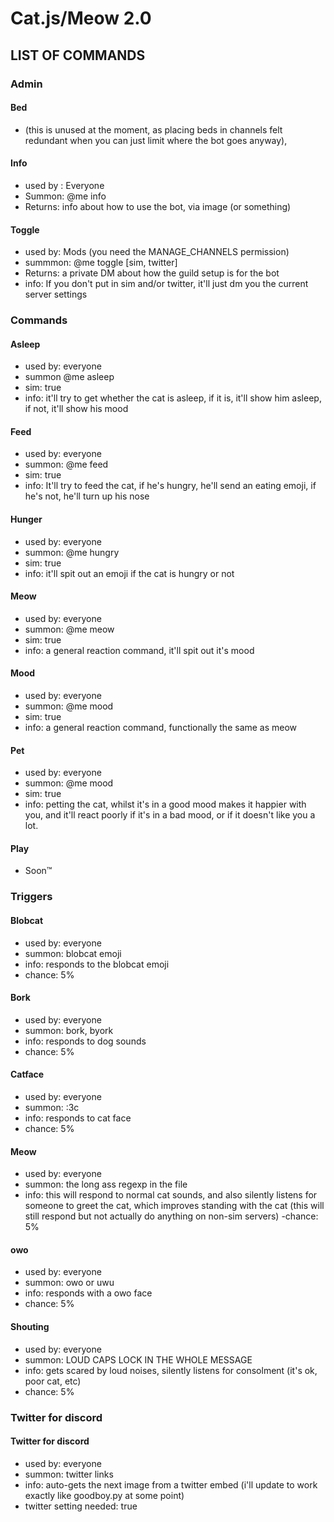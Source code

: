 # Cat.js/Meow 2.0


## LIST OF COMMANDS
### Admin
#### Bed 
*  (this is unused at the moment, as placing beds in channels felt redundant when you can just limit where the bot goes anyway),

#### Info
  * used by : Everyone
  * Summon: @me info
  * Returns: info about how to use the bot, via image (or something)

#### Toggle
  * used by: Mods (you need the MANAGE_CHANNELS permission)
  * summmon: @me toggle [sim, twitter]
  * Returns: a private DM about how the guild setup is for the bot
  * info: If you don't put in sim and/or twitter, it'll just dm you the current server settings
### Commands
#### Asleep
  * used by: everyone
  * summon @me asleep
  * sim: true
  * info: it'll try to get whether the cat is asleep, if it is, it'll show him asleep, if not, it'll show his mood
#### Feed
  * used by: everyone
  * summon: @me feed
  * sim: true
  * info: It'll try to feed the cat, if he's hungry, he'll send an eating emoji, if he's not, he'll turn up his nose
#### Hunger
  * used by: everyone
  * summon: @me hungry
  * sim: true
  * info: it'll spit out an emoji if the cat is hungry or not
#### Meow
  * used by: everyone
  * summon: @me meow
  * sim: true
  * info: a general reaction command, it'll spit out it's mood
#### Mood
  * used by: everyone
  * summon: @me mood
  * sim: true
  * info: a general reaction command, functionally the same as meow
#### Pet
  * used by: everyone
  * summon: @me mood
  * sim: true
  * info: petting the cat, whilst it's in a good mood makes it happier with you, and it'll react poorly if it's in a bad mood, or if it doesn't like you a lot.
#### Play
  * Soon™
### Triggers
#### Blobcat
  * used by: everyone
  * summon: blobcat emoji
  * info: responds to the blobcat emoji
  * chance: 5%
#### Bork
  * used by: everyone
  * summon: bork, byork
  * info: responds to dog sounds
  * chance: 5%
#### Catface
  * used by: everyone
  * summon: :3c
  * info: responds to cat face
  * chance: 5%
#### Meow
  * used by: everyone
  * summon: the long ass regexp in the file
  * info: this will respond to normal cat sounds, and also silently listens for someone to greet the cat, which improves standing with the cat (this will still respond but not actually do anything on non-sim servers)
  -chance: 5%
#### owo
  * used by: everyone
  * summon: owo or uwu
  * info: responds with a owo face
  * chance: 5%
#### Shouting
  * used by: everyone
  * summon: LOUD CAPS LOCK IN THE WHOLE MESSAGE
  * info: gets scared by loud noises, silently listens for consolment (it's ok, poor cat, etc)
  * chance: 5%
### Twitter for discord
#### Twitter for discord
  * used by: everyone
  * summon: twitter links
  * info: auto-gets the next image from a twitter embed (i'll update to work exactly like goodboy.py at some point)
  * twitter setting needed: true
